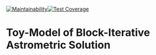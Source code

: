 [![Maintainability](https://api.codeclimate.com/v1/badges/d9c1b4b8057918f7eb27/maintainability)](https://codeclimate.com/github/JASMINE-Mission/jasmine_toybis/maintainability)[![Test Coverage](https://api.codeclimate.com/v1/badges/d9c1b4b8057918f7eb27/test_coverage)](https://codeclimate.com/github/JASMINE-Mission/jasmine_toybis/test_coverage)
# Toy-Model of Block-Iterative Astrometric Solution
